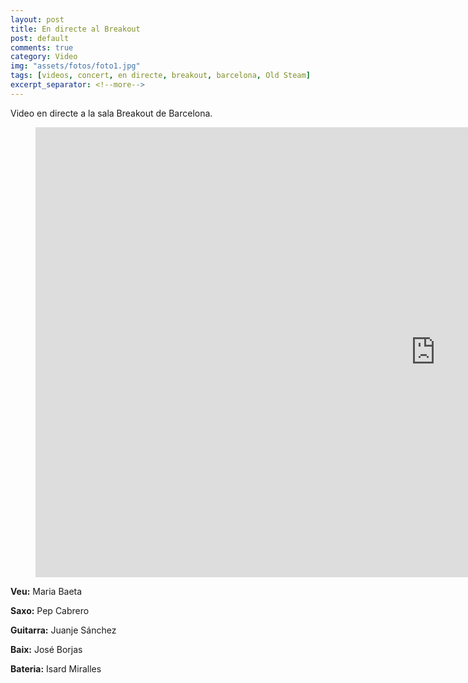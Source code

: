 ```yaml
---
layout: post
title: En directe al Breakout
post: default
comments: true
category: Video
img: "assets/fotos/foto1.jpg"
tags: [videos, concert, en directe, breakout, barcelona, Old Steam]
excerpt_separator: <!--more-->
---
```


Video en directe a la sala Breakout de Barcelona.

<!--more-->


<figure><iframe width="1280" height="720" src="https://www.youtube.com/embed/oevn35Mrxzk" frameborder="0" gesture="media" allow="encrypted-media" allowfullscreen></iframe></figure>


**Veu:** Maria Baeta

**Saxo:** Pep Cabrero

**Guitarra:** Juanje Sánchez

**Baix:** José Borjas

**Bateria:** Isard Miralles

